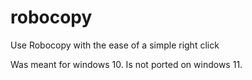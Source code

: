 # robocopy
Use Robocopy with the ease of a simple right click

Was meant for windows 10. 
Is not ported on windows 11.
